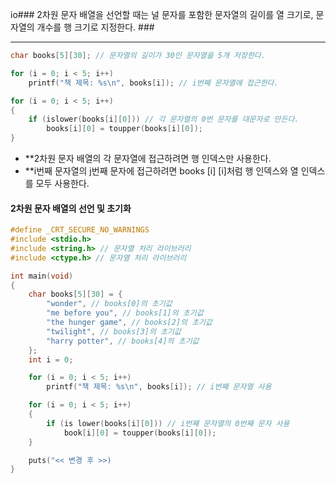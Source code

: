 io### 2차원 문자 배열을 선언할 때는 널 문자를 포함한 문자열의 길이를  열 크기로, 문자열의 개수를 행 크기로 지정한다. ###
_____
```c
char books[5][30]; // 문자열의 길이가 30인 문자열을 5개 저장한다.
```

```c
for (i = 0; i < 5; i++)
	printf("책 제목: %s\n", books[i]); // i번째 문자열에 접근한다.

for (i = 0; i < 5; i++)
{
	if (islower(books[i][0])) // 각 문자열의 0번 문자를 대문자로 만든다.
		books[i][0] = toupper(books[i][0]);
}
```
- **2차원 문자 배열의 각 문자열에 접근하려면 행 인덱스만 사용한다.
- **i번째 문자열의 j번째 문자에 접근하려면 books [i]  [i]처럼 행 인덱스와 열 인덱스를 모두 사용한다.

#### 2차원 문자 배열의 선언 및 초기화
```c
#define _CRT_SECURE_NO_WARNINGS
#include <stdio.h>
#include <string.h> // 문자열 처리 라이브러리
#include <ctype.h> // 문자열 처리 라이브러리

int main(void)
{
	char books[5][30] = {
		"wonder", // books[0]의 초기값
		"me before you", // books[1]의 초기값
		"the hunger game", // books[2]의 초기값
		"twilight", // books[3]의 초기값
		"harry potter", // books[4]의 초기값
	};
	int i = 0;

	for (i = 0; i < 5; i++)
		printf("책 제목: %s\n", books[i]); // i번째 문자열 사용

	for (i = 0; i < 5; i++)
	{
		if (is lower(books[i][0])) // i번째 문자열의 0번째 문자 사용
			book[i][0] = toupper(books[i][0]);
	}

	puts("<< 변경 후 >>)
}
```